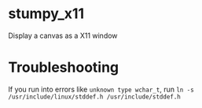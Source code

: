 # stumpy_x11
Display a canvas as a X11 window

# Troubleshooting

If you run into errors like `unknown type wchar_t`,
run `ln -s /usr/include/linux/stddef.h /usr/include/stddef.h`
